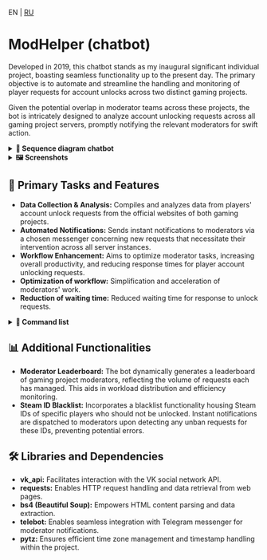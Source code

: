 EN | [RU](README-ru.md)

# ModHelper (chatbot)

Developed in 2019, this chatbot stands as my inaugural significant individual project, boasting seamless functionality up to the present day. The primary objective is to automate and streamline the handling and monitoring of player requests for account unlocks across two distinct gaming projects.

Given the potential overlap in moderator teams across these projects, the bot is intricately designed to analyze account unlocking requests across all gaming project servers, promptly notifying the relevant moderators for swift action.

<details>
  
<summary><b>📄 Sequence diagram chatbot</b></summary>

```mermaid
sequenceDiagram
    ModHelper->>+Website: Receiving requests from players
    Website-->>-ModHelper: Sending a list of requests
    ModHelper->>+Script: Checking the list for new requests
    Script->>+DB_Temp_requests: Saving a request
    DB_Temp_requests-->>-Script: Request saved
    Script-->>-ModHelper: New requests found
    ModHelper->>+Chat: Sending a notification to the moderators' chat
    Chat-->>-ModHelper: Notification has been sent
    ModHelper->>+Website: Verification of requests for review
    Website-->>-ModHelper: Request reviewed by moderator
    ModHelper->>+Script: Retain the moderator who reviewed the request
    Script->>+DB_Moderators: Saving a moderator
    DB_Moderators-->>-Script: Moderator saved
    Script-->>-ModHelper: The moderator and the number of requests processed are stored in DB
    ModHelper->>+Script: Remove the reviewed request from the list
    Script->>+DB_Temp_requests: Deleting an entry
    DB_Temp_requests-->>-Script: Entry deleted
    Script-->>-ModHelper: Request removed from the list
    ModHelper->>+Chat: Sending a notification to the moderators' chat
    Chat-->>-ModHelper: Notification has been sent
```

</details>

<details>
  
<summary><b>🖼️ Screenshots</b></summary>

<p align="center">
  <img src="/src/screenshots/new_request.png">
</p>

<p align="center"> 
  <b>Изображение 1</b> - Notification in the moderators' chat about receiving a new request from the game project site
</p>

<p align="center">
  <img src="/src/screenshots/reviewed_request.png">
</p>

<p align="center"> 
  <b>Изображение 2</b> - Notification in the chat moderators about the consideration of the request
</p>

<p align="center">
  <img src="/src/screenshots/website_request.png">
</p>

<p align="center"> 
  <b>Изображение 3</b> - Screenshot of data from the game project website
</p>

<p align="center">
  <img src="/src/screenshots/bot_stats.png">
</p>

<p align="center"> 
  <b>Изображение 4</b> - Screenshot of the command "/bot_stats" which displays the list of moderators sorted in descending order
</p>

</details>

## 🎯 Primary Tasks and Features

- **Data Collection & Analysis:** Compiles and analyzes data from players' account unlock requests from the official websites of both gaming projects.
- **Automated Notifications:** Sends instant notifications to moderators via a chosen messenger concerning new requests that necessitate their intervention across all server instances.
- **Workflow Enhancement:** Aims to optimize moderator tasks, increasing overall productivity, and reducing response times for player account unlocking requests.
- **Optimization of workflow:** Simplification and acceleration of moderators' work.
- **Reduction of waiting time:** Reduced waiting time for response to unlock requests.

<details>
  <summary><b>📜 Command list</b></summary>
  
  - `/add_steam_id <SteamID>` - Adds SteamID to the blacklist.
  - `/delete_steam_id <SteamID>` - Removes SteamID from the blacklist.
  - `/list` - Get SteamID blacklisted.
  - `/bot_stats` - Get a list *(TOP)* of moderators.
  - `/on` - Enable notifications of new requests *(for the moderator who entered this command)*
  - `/off` - Turn off notifications of new requests *(for the moderator who entered this command)*.
  
</details>

## 📊 Additional Functionalities

- **Moderator Leaderboard:** The bot dynamically generates a leaderboard of gaming project moderators, reflecting the volume of requests each has managed. This aids in workload distribution and efficiency monitoring.
- **Steam ID Blacklist:** Incorporates a blacklist functionality housing Steam IDs of specific players who should not be unlocked. Instant notifications are dispatched to moderators upon detecting any unban requests for these IDs, preventing potential errors.

## 🛠️ Libraries and Dependencies

- **vk_api:** Facilitates interaction with the VK social network API.
- **requests:** Enables HTTP request handling and data retrieval from web pages.
- **bs4 (Beautiful Soup):** Empowers HTML content parsing and data extraction.
- **telebot:** Enables seamless integration with Telegram messenger for moderator notifications.
- **pytz:** Ensures efficient time zone management and timestamp handling within the project.
